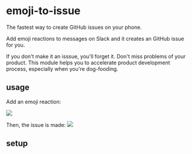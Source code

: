 # emoji-to-issue

The fastest way to create GitHub issues on your phone.

Add emoji reactions to messages on Slack and it creates an GitHub issue for you.

If you don't make it an isssue, you'll forget it. Don't miss problems of your product.
This module helps you to accelerate product development process, especially when you're dog-fooding.

## usage
Add an emoji reaction:

![](https://i.gyazo.com/d18f953b3857dd5a2f84fcc347f46170.png)

Then, the issue is made:
![](https://i.gyazo.com/16499ff7e05e42a16895e1f46e6e76a3.png)

## setup
